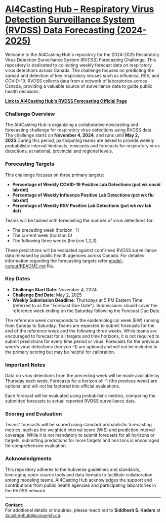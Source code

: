 # [AI4Casting Hub – Respiratory Virus Detection Surveillance System (RVDSS) Data Forecasting (2024-2025)](https://4castinghub.uoguelph.ca/respiratory-virus-detections/)
Welcome to the AI4Casting Hub's repository for the 2024-2025 Respiratory Virus Detection Surveillance System (RVDSS) Forecasting Challenge. This repository is dedicated to collecting weekly forecast data on respiratory virus detections across Canada. The challenge focuses on predicting the spread and detection of key respiratory viruses such as influenza, RSV, and COVID-19. RVDSS collects data from a network of laboratories across Canada, providing a valuable source of surveillance data to guide public health decisions.

[**Link to AI4Casting Hub's RVDSS Forecasting Official Page**](https://4castinghub.uoguelph.ca/respiratory-virus-detections)

### Challenge Overview
The AI4Casting Hub is organizing a collaborative nowcasting and forecasting challenge for respiratory virus detections using RVDSS data. The challenge starts on **November 4, 2024**, and runs until **May 2, 2025**.During this period, participating teams are asked to provide weekly probabilistic interval hindcasts, nowcasts and forecasts for respiratory virus detections, at national, provincial and regional levels.

### Forecasting Targets
This challenge focuses on three primary targets:
* **Percentage of Weekly COVID-19 Positive Lab Detections (pct wk covid lab det)**
* **Percentage of Weekly Influenza Positive Lab Detections (pct wk flu lab det)**
* **Percentage of Weekly RSV Positive Lab Detections (pct wk rsv lab det)**

Teams will be tasked with forecasting the number of virus detections for:
* The preceding week (horizon -1)
* The current week (horizon 0)
* The following three weeks (horizon 1,2,3)

These predictions will be evaluated against confirmed RVDSS surveillance data released by public health agencies across Canada. For detailed information regarding the forecasting targets refer [model-output/README.md](https://github.com/ai4castinghub/rvdss-forecast/tree/main/model-output) file.

### Key Dates
* **Challenge Start Date**: November 4, 2024
* **Challenge End Date**: May 2, 2025
* **Weekly Submission Deadline**: Thursdays at 5 PM Eastern Time (referred to as the "Forecast Due Date"). Submissions should cover the reference week ending on the Saturday following the Forecast Due Date.

The reference week corresponds to the epidemiological week (EW) running from Sunday to Saturday. Teams are expected to submit forecasts for the end of the reference week and the following three weeks. While teams are encouraged to forecast for all targets and time horizons, it is not required to submit predictions for every time period or virus. Forecasts for the previous week’s virus detections (horizon -1) are optional and will not be included in the primary scoring but may be helpful for calibration.

### Important Notes
Data on virus detections from the preceding week will be made available by Thursday each week.
Forecasts for a horizon of -1 (the previous week) are optional and will not be factored into official evaluations.

Each forecast will be evaluated using probabilistic metrics, comparing the submitted forecasts to actual reported RVDSS surveillance data.

### Scoring and Evaluation
Teams' forecasts will be scored using standard probabilistic forecasting metrics, such as the weighted interval score (WIS) and prediction interval coverage. While it is not mandatory to submit forecasts for all horizons or targets, submitting predictions for more targets and horizons is encouraged for comprehensive evaluation.

### Acknowledgments
This repository adheres to the hubverse guidelines and standards, leveraging open-source tools and data formats to facilitate collaboration among modeling teams. AI4Casting Hub acknowledges the support and contributions from public health agencies and participating laboratories in the RVDSS network.

---
**Contact**:  
For additional details or inquiries, please reach out to **Siddhesh S. Kadam** at [4castinghub@uoguelph.ca](mailto:4castinghub@uoguelph.ca).
